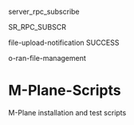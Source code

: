 server_rpc_subscribe


SR_RPC_SUBSCR


file-upload-notification  SUCCESS


o-ran-file-management


# M-Plane-Scripts
M-Plane installation and test scripts
